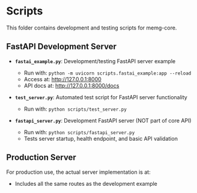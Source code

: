 # Scripts

This folder contains development and testing scripts for memg-core.

## FastAPI Development Server

- **`fastai_example.py`**: Development/testing FastAPI server example
  - Run with: `python -m uvicorn scripts.fastai_example:app --reload`
  - Access at: http://127.0.0.1:8000
  - API docs at: http://127.0.0.1:8000/docs

- **`test_server.py`**: Automated test script for FastAPI server functionality
  - Run with: `python scripts/test_server.py`
- **`fastapi_server.py`**: Development FastAPI server (NOT part of core API)
  - Run with: `python scripts/fastapi_server.py`
  - Tests server startup, health endpoint, and basic API validation

## Production Server

For production use, the actual server implementation is at:

  - Includes all the same routes as the development example
